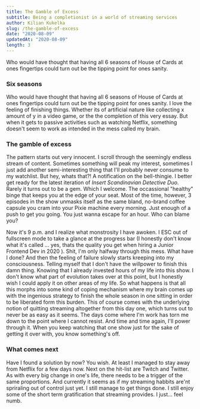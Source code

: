 ```yaml
---
title: The Gamble of Excess
subtitle: Being a completionist in a world of streaming services
author: Kilian Kukelka
slug: /the-gamble-of-excess
date: "2020-08-09"
updatedAt: "2020-08-09"
length: 3
---
```


Who would have thought that having all 6 seasons of House of Cards at ones fingertips could turn out be the tipping point for ones sanity.

<!--more-->

### Six seasons

Who would have thought that having all 6 seasons of House of Cards at ones fingertips could turn out be the tipping point for ones sanity. I love the feeling of finishing things. Whether its of artificial nature like collecting x amount of y in a video game, or the the completion of this very essay. But when it gets to passive activities such as watching Netflix, something doesn't seem to work as intended in the mess called my brain.

### The gamble of excess

The pattern starts out very innocent. I scroll through the seemingly endless stream of content. Sometimes something will peak my interest, sometimes I just add another semi-interesting thing that I'll probably never consume to my watchlist. But hey, whats that?! A notification on the bell-thingie. I better get ready for the latest iteration of <em>Insert Scandinavian Detective Duo</em>.
Rarely it turns out to be a gem. Which I welcome. The occassional "healthy" binge that keeps you at the edge of your seat.
Most of the time, however, 3 episodes in the show unmasks itself as the same bland, no-brand coffee capsule you cram into your Pixie machine every morning. Just enough of a push to get you going. You just wanna escape for an hour. Who can blame you?

Now it's 9 p.m. and I realize what monstrosity I have awoken. I ESC out of fullscreen mode to take a glance at the progress bar (I honestly don't know what it's called ... yes, thats the quality you get when hiring a Junior Frontend Dev in 2020 ). Shit, I'm only halfway through this mess. What have I done? And then the feeling of failure slowly starts kreeping into my consciousness. Telling myself that I don't have the willpower to finish this damn thing. Knowing that I already invested hours of my life into this show. I don't know what part of evolution takes over at this point, but I honestly wish I could apply it on other areas of my life. So what happens is that all this morphs into some kind of coping mechanism where my brain comes up with the ingenious strategy to finish the whole season in one sitting in order to be liberated form this burden. This of course comes with the underlying notion of quitting streaming altogether from this day one, which turns out to never be as easy as it seems. The days come where I'm work has torn me down to the point where I cannot resist. And time and time again, I'll power through it. When you keep watching that one show just for the sake of getting it over with, you know something's off.

### What comes next

Have I found a solution by now? You wish. At least I managed to stay away from Netflix for a few days now. Next on the hit-list are Twitch and Twitter. As with every big change in one's life, there needs to be a trigger of the same proportions. And currently it seems as if my streaming habbits are'nt spriraling out of control just yet. I still manage to get things done. I still enjoy some of the short term gratification that streaming provides. I just... feel numb.
